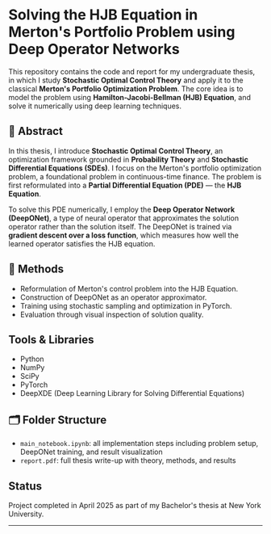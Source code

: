 # Solving the HJB Equation in Merton's Portfolio Problem using Deep Operator Networks

This repository contains the code and report for my undergraduate thesis, in which I study **Stochastic Optimal Control Theory** and apply it to the classical **Merton's Portfolio Optimization Problem**. The core idea is to model the problem using **Hamilton-Jacobi-Bellman (HJB) Equation**, and solve it numerically using deep learning techniques.

## 📌 Abstract

In this thesis, I introduce **Stochastic Optimal Control Theory**, an optimization framework grounded in **Probability Theory** and **Stochastic Differential Equations (SDEs)**. I focus on the Merton's portfolio optimization problem, a foundational problem in continuous-time finance. The problem is first reformulated into a **Partial Differential Equation (PDE)** — the **HJB Equation**.

To solve this PDE numerically, I employ the **Deep Operator Network (DeepONet)**, a type of neural operator that approximates the solution operator rather than the solution itself. The DeepONet is trained via **gradient descent over a loss function**, which measures how well the learned operator satisfies the HJB equation.

## 🧠 Methods

- Reformulation of Merton's control problem into the HJB Equation.
- Construction of DeepONet as an operator approximator.
- Training using stochastic sampling and optimization in PyTorch.
- Evaluation through visual inspection of solution quality.

## Tools & Libraries

- Python  
- NumPy  
- SciPy  
- PyTorch  
- DeepXDE (Deep Learning Library for Solving Differential Equations)

## 🗂️ Folder Structure

- `main_notebook.ipynb`: all implementation steps including problem setup, DeepONet training, and result visualization
- `report.pdf`: full thesis write-up with theory, methods, and results

## Status

Project completed in April 2025 as part of my Bachelor's thesis at New York University.

---

